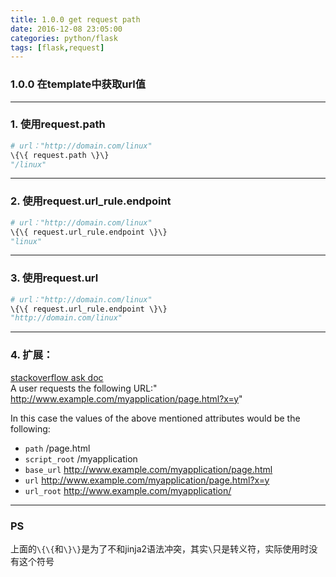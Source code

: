 ```yaml
---
title: 1.0.0 get request path
date: 2016-12-08 23:05:00
categories: python/flask
tags: [flask,request]
---
```

### 1.0.0 在template中获取url值

---

### 1. 使用request.path
``` python
# url："http://domain.com/linux"  
\{\{ request.path \}\}
"/linux"
```

---

### 2. 使用request.url_rule.endpoint
``` python
# url："http://domain.com/linux"  
\{\{ request.url_rule.endpoint \}\}
"linux"
```

---

### 3. 使用request.url
``` python
# url："http://domain.com/linux"  
\{\{ request.url_rule.endpoint \}\}
"http://domain.com/linux"
```

---

### 4. 扩展：
[stackoverflow ask doc](http://stackoverflow.com/questions/15974730/how-do-i-get-the-different-parts-of-a-flask-requests-url)  
A user requests the following URL:" http://www.example.com/myapplication/page.html?x=y"

In this case the values of the above mentioned attributes would be the following:

- `path`             /page.html
- `script_root`      /myapplication
- `base_url`         http://www.example.com/myapplication/page.html
- `url`              http://www.example.com/myapplication/page.html?x=y
- `url_root`         http://www.example.com/myapplication/

---

### PS
上面的`\{\{`和`\}\}`是为了不和jinja2语法冲突，其实`\`只是转义符，实际使用时没有这个符号
